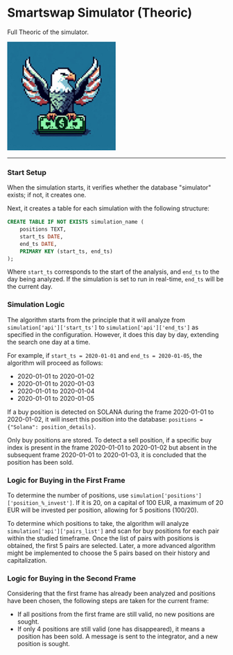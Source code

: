 # Smartswap Simulator (Theoric)
Full Theoric of the simulator.

<img src="https://github.com/smartswap-org/simulator/blob/74493bf848cdb234507e7518d06b5dd75421079b/assets/simulator-logo.jpeg" width="250" height="250">

---

### Start Setup

When the simulation starts, it verifies whether the database "simulator" exists; if not, it creates one. 

Next, it creates a table for each simulation with the following structure:

```sql
CREATE TABLE IF NOT EXISTS simulation_name (
    positions TEXT,
    start_ts DATE,
    end_ts DATE,
    PRIMARY KEY (start_ts, end_ts)
);
```

Where `start_ts` corresponds to the start of the analysis, and `end_ts` to the day being analyzed. If the simulation is set to run in real-time, `end_ts` will be the current day.

### Simulation Logic

The algorithm starts from the principle that it will analyze from `simulation['api']['start_ts']` to `simulation['api']['end_ts']` as specified in the configuration. However, it does this day by day, extending the search one day at a time.

For example, if `start_ts = 2020-01-01` and `end_ts = 2020-01-05`, the algorithm will proceed as follows:
- 2020-01-01 to 2020-01-02
- 2020-01-01 to 2020-01-03
- 2020-01-01 to 2020-01-04
- 2020-01-01 to 2020-01-05

If a buy position is detected on SOLANA during the frame 2020-01-01 to 2020-01-02, it will insert this position into the database: `positions = {"Solana": position_details}`.

Only buy positions are stored. To detect a sell position, if a specific buy index is present in the frame 2020-01-01 to 2020-01-02 but absent in the subsequent frame 2020-01-01 to 2020-01-03, it is concluded that the position has been sold.

### Logic for Buying in the First Frame

To determine the number of positions, use `simulation['positions']['position_%_invest']`. If it is 20, on a capital of 100 EUR, a maximum of 20 EUR will be invested per position, allowing for 5 positions (100/20).

To determine which positions to take, the algorithm will analyze `simulation['api']['pairs_list']` and scan for buy positions for each pair within the studied timeframe. Once the list of pairs with positions is obtained, the first 5 pairs are selected. Later, a more advanced algorithm might be implemented to choose the 5 pairs based on their history and capitalization.

### Logic for Buying in the Second Frame

Considering that the first frame has already been analyzed and positions have been chosen, the following steps are taken for the current frame:

- If all positions from the first frame are still valid, no new positions are sought.
- If only 4 positions are still valid (one has disappeared), it means a position has been sold. A message is sent to the integrator, and a new position is sought.
